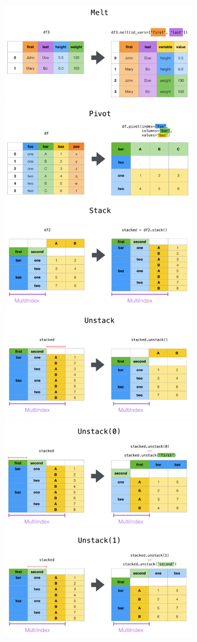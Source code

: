 ![](../images/melt.png)
![](../images/pivot.png)
![](../images/stack.png)
![](../images/unstack.png)
![](../images/unstack0.png)
![](../images/unstack1.png)
